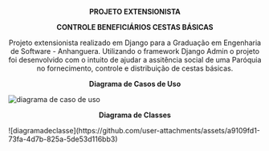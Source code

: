 <p align="center">
  <strong>PROJETO EXTENSIONISTA </strong>
</p>
<p align="center">
  <strong>CONTROLE BENEFICIÁRIOS CESTAS BÁSICAS</strong>
</p>

<p align="center">
  Projeto extensionista realizado em Django para a Graduação em Engenharia de Software - Anhanguera. 
  Utilizando o framework Django Admin  o projeto foi desenvolvido com o intuito de ajudar a assitência social de uma Paróquia no fornecimento, controle e distribuição de cestas básicas.
</p>
<p align="center">
  <strong>Diagrama de Casos de Uso</strong>
</p>

![diagrama de caso de uso](https://github.com/user-attachments/assets/ec07ebb2-c7e2-4ebf-bfc6-50868debd36f)


<p align="center">
  <strong>Diagrama de Classes </strong>
</p>
![diagramadeclasse](https://github.com/user-attachments/assets/a9109fd1-73fa-4d7b-825a-5de53d116bb3)
